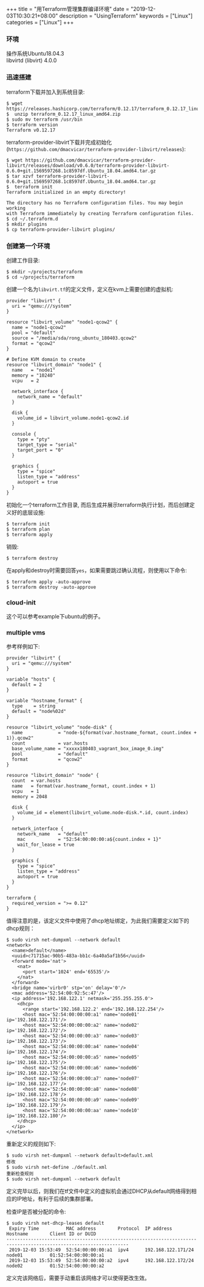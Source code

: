 +++
title = "用Terraform管理集群编译环境"
date = "2019-12-03T10:30:21+08:00"
description = "UsingTerraform"
keywords = ["Linux"]
categories = ["Linux"]
+++
### 环境
操作系统Ubuntu18.04.3    
libvirtd (libvirt) 4.0.0

### 迅速搭建
terraform下载并加入到系统目录:    

```
$ wget https://releases.hashicorp.com/terraform/0.12.17/terraform_0.12.17_linux_amd64.zip
$  unzip terraform_0.12.17_linux_amd64.zip
$ sudo mv terraform /usr/bin
$ terraform version
Terraform v0.12.17
```
terraform-provider-libvirt下载并完成初始化(`https://github.com/dmacvicar/terraform-provider-libvirt/releases`):    

```
$ wget https://github.com/dmacvicar/terraform-provider-libvirt/releases/download/v0.6.0/terraform-provider-libvirt-0.6.0+git.1569597268.1c8597df.Ubuntu_18.04.amd64.tar.gz
$ tar xzvf terraform-provider-libvirt-0.6.0+git.1569597268.1c8597df.Ubuntu_18.04.amd64.tar.gz
$  terraform init
Terraform initialized in an empty directory!

The directory has no Terraform configuration files. You may begin working
with Terraform immediately by creating Terraform configuration files.
$ cd ~/.terraform.d
$ mkdir plugins
$ cp terraform-provider-libvirt plugins/
```
### 创建第一个环境
创建工作目录:      

```
$ mkdir ~/projects/terraform
$ cd ~/projects/terraform
```
创建一个名为`libvirt.tf`的定义文件，定义在kvm上需要创建的虚拟机:    

```
provider "libvirt" {
  uri = "qemu:///system"
}

resource "libvirt_volume" "node1-qcow2" {
  name = "node1-qcow2"
  pool = "default"
  source = "/media/sda/rong_ubuntu_180403.qcow2"
  format = "qcow2"
}

# Define KVM domain to create
resource "libvirt_domain" "node1" {
  name   = "node1"
  memory = "10240"
  vcpu   = 2

  network_interface {
    network_name = "default"
  }

  disk {
    volume_id = libvirt_volume.node1-qcow2.id
  }

  console {
    type = "pty"
    target_type = "serial"
    target_port = "0"
  }

  graphics {
    type = "spice"
    listen_type = "address"
    autoport = true
  }
}
```
初始化一个terraform工作目录, 而后生成并展示terraform执行计划，而后创建定义好的底层设施:      

```
$ terraform init
$ terraform plan
$ terraform apply
```
销毁:     

```
$ terraform destroy 
```
在apply和destroy时需要回答`yes`，如果需要跳过确认流程，则使用以下命令:     

```
$ terraform apply -auto-approve
$ terraform destroy -auto-approve
```
### cloud-init
这个可以参考example下ubuntu的例子。

### multiple vms
参考样例如下:      

```
provider "libvirt" {
  uri = "qemu:///system"
}

variable "hosts" {
  default = 2
}

variable "hostname_format" {
  type    = string
  default = "node%02d"
}

resource "libvirt_volume" "node-disk" {
  name             = "node-${format(var.hostname_format, count.index + 1)}.qcow2"
  count            = var.hosts
  base_volume_name = "xxxxx180403_vagrant_box_image_0.img"
  pool             = "default"
  format           = "qcow2"
}

resource "libvirt_domain" "node" {
  count  = var.hosts
  name   = format(var.hostname_format, count.index + 1)
  vcpu   = 1
  memory = 2048

  disk {
    volume_id = element(libvirt_volume.node-disk.*.id, count.index)
  }

  network_interface {
    network_name   = "default"
    mac            = "52:54:00:00:00:a${count.index + 1}"
    wait_for_lease = true
  }

  graphics {
    type = "spice"
    listen_type = "address"
    autoport = true
  }
}

terraform {
  required_version = ">= 0.12"
}
```
值得注意的是，该定义文件中使用了dhcp地址绑定，为此我们需要定义如下的dhcp规则：     

```
$ sudo virsh net-dumpxml --network default
<network>
  <name>default</name>
  <uuid>c71715ac-90b5-483a-bb1c-6a40a5af1b56</uuid>
  <forward mode='nat'>
    <nat>
      <port start='1024' end='65535'/>
    </nat>
  </forward>
  <bridge name='virbr0' stp='on' delay='0'/>
  <mac address='52:54:00:92:5c:47'/>
  <ip address='192.168.122.1' netmask='255.255.255.0'>
    <dhcp>
      <range start='192.168.122.2' end='192.168.122.254'/>
      <host mac='52:54:00:00:00:a1' name='node01' ip='192.168.122.171'/>
      <host mac='52:54:00:00:00:a2' name='node02' ip='192.168.122.172'/>
      <host mac='52:54:00:00:00:a3' name='node03' ip='192.168.122.173'/>
      <host mac='52:54:00:00:00:a4' name='node04' ip='192.168.122.174'/>
      <host mac='52:54:00:00:00:a5' name='node05' ip='192.168.122.175'/>
      <host mac='52:54:00:00:00:a6' name='node06' ip='192.168.122.176'/>
      <host mac='52:54:00:00:00:a7' name='node07' ip='192.168.122.177'/>
      <host mac='52:54:00:00:00:a8' name='node08' ip='192.168.122.178'/>
      <host mac='52:54:00:00:00:a9' name='node09' ip='192.168.122.179'/>
      <host mac='52:54:00:00:00:aa' name='node10' ip='192.168.122.180'/>
    </dhcp>
  </ip>
</network>
```
重新定义的规则如下:      

```
$ sudo virsh net-dumpxml --network default>default.xml
修改
$ sudo virsh net-define ./default.xml
重新检查规则
$ sudo virsh net-dumpxml --network default
```
定义完毕以后，则我们在tf文件中定义的虚拟机会通过DHCP从default网络得到相应的IP地址，有利于后续的集群部署。    

检查IP是否被分配的命令:       

```
$ sudo virsh net-dhcp-leases default
 Expiry Time          MAC address        Protocol  IP address                Hostname        Client ID or DUID
-------------------------------------------------------------------------------------------------------------------
 2019-12-03 15:53:49  52:54:00:00:00:a1  ipv4      192.168.122.171/24        node01          01:52:54:00:00:00:a1
 2019-12-03 15:53:49  52:54:00:00:00:a2  ipv4      192.168.122.172/24        node02          01:52:54:00:00:00:a2
```
定义完该网络后，需要手动重启该网络才可以使得更改生效。    
